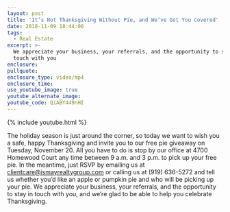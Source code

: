 ```yaml
---
layout: post
title: 'It’s Not Thanksgiving Without Pie, and We’ve Got You Covered'
date: 2018-11-09 18:44:00
tags:
  - Real Estate
excerpt: >-
  We appreciate your business, your referrals, and the opportunity to stay in
  touch with you
enclosure:
pullquote:
enclosure_type: video/mp4
enclosure_time:
use_youtube_image: true
youtube_alternate_image:
youtube_code: QiABY449nHI
---
```


{% include youtube.html %}

The holiday season is just around the corner, so today we want to wish you a safe, happy Thanksgiving and invite you to our free pie giveaway on Tuesday, November 20. All you have to do is stop by our office at 4700 Homewood Court any time between 9 a.m. and 3 p.m. to pick up your free pie. In the meantime, just RSVP by emailing us at [clientcare@ismayrealtygroup.com](mailto:clientcare@ismayrealtygroup.com) or calling us at (919) 636-5272 and tell us whether you’d like an apple or pumpkin pie and who will be picking up your pie. We appreciate your business, your referrals, and the opportunity to stay in touch with you, and we’re glad to be able to help you celebrate Thanksgiving.
